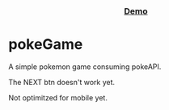 <div align="center">
  <h3>
    <a href="https://joncat86.github.io/pokeGame/">
      Demo
    </a>
  </h3>
</div>

# pokeGame
A simple pokemon game consuming pokeAPI.

The NEXT btn doesn't work yet.

Not optimitzed for mobile yet.

